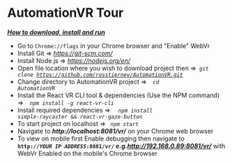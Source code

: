 # AutomationVR Tour

<b><i><u>How to download, install and run</u></i></b> 
* Go to <code>Chrome://flags</code> in your Chrome browser and "Enable" WebVr
* Install Git => <i> https://git-scm.com/ </i>
* Install Node.js => <i> https://nodejs.org/en/ </i>
* Open file location where you wish to download project then =><code><i> git clone https://github.com/rosstierney/AutomationVR.git </i></code>
* Change directory to AutomationVR project =><code> <i> cd AutomationVR </i></code>
* Install the React VR CLI tool & dependencies (Use the NPM command) =><code> <i> npm install -g react-vr-cli </i></code>
* Install required dependencies => <code> <i> npm install simple-raycaster && react-vr-gaze-button </i></code>
* To start project on localhost => <code><i> npm start </i></code>
* Navigate to <b><i>http://localhost:8081/vr/</i></b> on your Chrome web browser
* To view on mobile first Enable debugging then navigate to<code> <b>http://<i>YOUR IP ADDRESS</i>:8081/vr/</code><i> e.g.http://192.168.0.89:8081/vr/</i></b> with WebVr Enabled on the mobile's Chrome browser
